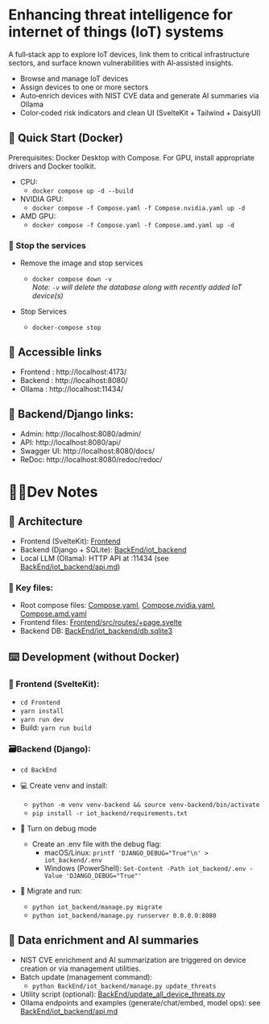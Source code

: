 # Enhancing threat intelligence for internet of things (IoT) systems

A full‑stack app to explore IoT devices, link them to critical infrastructure sectors, and surface known vulnerabilities with AI‑assisted insights.

-   Browse and manage IoT devices
-   Assign devices to one or more sectors
-   Auto‑enrich devices with NIST CVE data and generate AI summaries via Ollama
-   Color‑coded risk indicators and clean UI (SvelteKit + Tailwind + DaisyUI)

## 🐳 Quick Start ­(Docker)

Prerequisites: Docker Desktop with Compose. For GPU, install appropriate drivers and Docker toolkit.

-   CPU:
    -   `docker compose up -d --build`
-   NVIDIA GPU:
    -   `docker compose -f Compose.yaml -f Compose.nvidia.yaml up -d`
-   AMD GPU:
    -   `docker compose -f Compose.yaml -f Compose.amd.yaml up -d`

### 🛑 Stop the services

-   Remove the image and stop services

    -   `docker compose down -v` <br>
        <em>Note: `-v` will delete the database along with recently added IoT device(s)</em>

-   Stop Services
    -   `docker-compose stop`

## 📂 Accessible links

-   Frontend : http://localhost:4173/
-   Backend : http://localhost:8080/
-   Ollama : http://localhost:11434/

## 💾 Backend/Django links:

-   Admin: http://localhost:8080/admin/
-   API: http://localhost:8080/api/
-   Swagger UI: http://localhost:8080/docs/
-   ReDoc: http://localhost:8080/redoc/redoc/

# 🧑‍💻Dev Notes

## 🌳 Architecture

-   Frontend (SvelteKit): [Frontend](Frontend/README.md)
-   Backend (Django + SQLite): [BackEnd/iot_backend](BackEnd/iot_backend)
-   Local LLM (Ollama): HTTP API at :11434 (see [BackEnd/iot_backend/api.md](BackEnd/iot_backend/api.md))

### 📜 Key files:

-   Root compose files: [Compose.yaml](Compose.yaml), [Compose.nvidia.yaml](Compose.nvidia.yaml), [Compose.amd.yaml](Compose.amd.yaml)
-   Frontend files: [Frontend/src/routes/+page.svelte](Frontend/src/routes/+page.svelte)
-   Backend DB: [BackEnd/iot_backend/db.sqlite3](BackEnd/iot_backend/db.sqlite3)

## ⌨️ Development (without Docker)

### 📱 Frontend (SvelteKit):

-   `cd Frontend`
-   `yarn install`
-   `yarn run dev`
-   Build: `yarn run build`

### 🗃️Backend (Django):

-   `cd BackEnd`
-   💻 Create venv and install:
    -   `python -m venv venv-backend && source venv-backend/bin/activate`
    -   `pip install -r iot_backend/requirements.txt`
-   🐛 Turn on debug mode

    -   Create an .env file with the debug flag:
        -   macOS/Linux: `printf 'DJANGO_DEBUG="True"\n' > iot_backend/.env`
        -   Windows (PowerShell): `Set-Content -Path iot_backend/.env -Value 'DJANGO_DEBUG="True"'`

-   🚀 Migrate and run:
    -   `python iot_backend/manage.py migrate`
    -   `python iot_backend/manage.py runserver 0.0.0.0:8080`

## 🤖 Data enrichment and AI summaries

-   NIST CVE enrichment and AI summarization are triggered on device creation or via management utilities.
-   Batch update (management command):
    -   `python BackEnd/iot_backend/manage.py update_threats`
-   Utility script (optional): [BackEnd/update_all_device_threats.py](BackEnd/update_all_device_threats.py)
-   Ollama endpoints and examples (generate/chat/embed, model ops): see [BackEnd/iot_backend/api.md](BackEnd/iot_backend/api.md)
